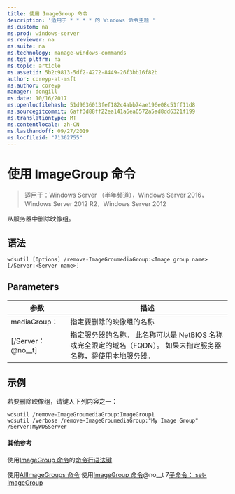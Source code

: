 ```yaml
---
title: 使用 ImageGroup 命令
description: '适用于 * * * * 的 Windows 命令主题 '
ms.custom: na
ms.prod: windows-server
ms.reviewer: na
ms.suite: na
ms.technology: manage-windows-commands
ms.tgt_pltfrm: na
ms.topic: article
ms.assetid: 5b2c9813-5df2-4272-8449-26f3bb16f82b
author: coreyp-at-msft
ms.author: coreyp
manager: dongill
ms.date: 10/16/2017
ms.openlocfilehash: 51d9636013fef182c4abb74ae196e08c51ff11d8
ms.sourcegitcommit: 6aff3d88ff22ea141a6ea6572a5ad8dd6321f199
ms.translationtype: MT
ms.contentlocale: zh-CN
ms.lasthandoff: 09/27/2019
ms.locfileid: "71362755"
---
```

# <a name="using-the-remove-imagegroup-command"></a>使用 ImageGroup 命令

>适用于：Windows Server （半年频道），Windows Server 2016，Windows Server 2012 R2，Windows Server 2012

从服务器中删除映像组。
## <a name="syntax"></a>语法
```
wdsutil [Options] /remove-ImageGroumediaGroup:<Image group name> [/Server:<Server name>]
```
## <a name="parameters"></a>Parameters
|参数|描述|
|-------|--------|
mediaGroup： <Image group name>|指定要删除的映像组的名称|
|[/Server： @no__t]|指定服务器的名称。 此名称可以是 NetBIOS 名称或完全限定的域名（FQDN）。 如果未指定服务器名称，将使用本地服务器。|
## <a name="BKMK_examples"></a>示例
若要删除映像组，请键入下列内容之一：
```
wdsutil /remove-ImageGroumediaGroup:ImageGroup1
wdsutil /verbose /remove-ImageGroumediaGroup:"My Image Group" /Server:MyWDSServer 
```
#### <a name="additional-references"></a>其他参考
使用[ImageGroup 命令](using-the-add-imagegroup-command.md)的[命令行语法键](command-line-syntax-key.md)
 
 使用[AllImageGroups 命令](using-the-get-allimagegroups-command.md)
 使用[ImageGroup 命令](using-the-get-imagegroup-command.md)@no__t 7[子命令： set-ImageGroup](subcommand-set-imagegroup.md)
